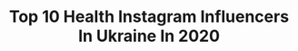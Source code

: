 ---
title: Top 10 Health Instagram Influencers In Ukraine In 2020
description: >-
  Find top health Instagram influencers in Ukraine in 2020. Most popular hashtags: #model #love #france #style.
platform: Instagram
profiles:
  - username: "anastasia_balabash"
    fullname: >-
      Anastasiya Balabash
    location: "Ukraine"
    followers: 13847
    engagement: 512
    commentsToLikes: 0.252040
    id: ck5cawpvuea480i113o0f9bh9
    verified: false
    hashtags: "#april2020"
  - username: "solomiyavitvitska"
    fullname: >-
      Solomiya Vitvitska
    location: "Ukraine"
    followers: 202364
    engagement: 171
    commentsToLikes: 0.020595
    id: ck6tytavq5q5s0j71waqcf3n1
    verified: true
    hashtags: "#stayhome, #news, #me, #mam"
  - username: "just_a_bad_guy"
    fullname: >-
      Bohdan
    location: "Ukraine"
    followers: 6470
    engagement: 528
    commentsToLikes: 0.024247
    id: ck5zy6tph9bxn0i14i9e0iigv
    verified: false
    hashtags: ""
  - username: "anyanabieva"
    fullname: >-
      blogger’s diary 💄 🌷☕️
    location: "Ukraine"
    followers: 16403
    engagement: 416
    commentsToLikes: 0.107972
    id: ck0w1ehsjixvb0i19k83am1fs
    verified: false
    hashtags: "#maybelline, #lorealua, #14, #caudalieukraine"
  - username: "vitsporter"
    fullname: >-
      V.S.🏐
    location: "Ukraine"
    followers: 125961
    engagement: 1688
    commentsToLikes: 0.056983
    id: ck8t95cgbmxwy0j788ztisp7q
    verified: false
    hashtags: "#mood, #pizza, #foodblog, #horses"
  - username: "dr.tolstikova"
    fullname: >-
      Doctor Tolstikova
    location: "Ukraine"
    followers: 35073
    engagement: 515
    commentsToLikes: 0.062594
    id: ck0w79ktkcfx20i190bhksy6c
    verified: false
    hashtags: "#peanutbutter, #love, #life, #2020"
  - username: "torythebest"
    fullname: >-
      Виктория Хода
    location: "Ukraine"
    followers: 58115
    engagement: 1058
    commentsToLikes: 0.060900
    id: ck5qdxhxxxqqh0i11k0rkvnw6
    verified: false
    hashtags: "#prmerul, #valentines, #crazy, #itsmylife"
  - username: "janna_evstafeva"
    fullname: >-
      ЖАННА ЕВСТАФЬЕВА
    location: "Ukraine"
    followers: 23080
    engagement: 399
    commentsToLikes: 0.061610
    id: ck5q215zfdrl40i11fb4b1tck
    verified: false
    hashtags: "#frankfurt, #2020, #firenze, #sunlight"
  - username: "anna_gomonova_official"
    fullname: >-
      Anna Gomonova
    location: "Ukraine"
    followers: 46554
    engagement: 471
    commentsToLikes: 0.039804
    id: ck6uhkx1x9pk30j71z4eb0kfp
    verified: false
    hashtags: "#photoshooting, #fashionweekdubai, #newcollection, #fashion"
  - username: "valerialauren"
    fullname: >-
      i am VALERIA
    location: "Ukraine"
    followers: 46353
    engagement: 234
    commentsToLikes: 0.136832
    id: ck5c361qzyo2v0i11rr42evtu
    verified: false
    hashtags: "#dogs, #girls, #naturalovers, #beautyroutine"
---